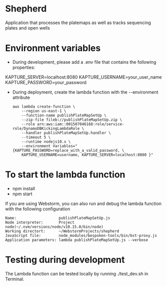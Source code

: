 # Shepherd

Application that processes the platemaps as well as tracks sequencing plates and open wells

# Environment variables
* During development, please add a .env file that contains the following properties:

KAPTURE_SERVER=localhost:8080
KAPTURE_USERNAME=your_user_name
KAPTURE_PASSWORD=your_password

* During deployment, create the lambda function with the --environment attribute
  ```
  aws lambda create-function \
      --region us-east-1 \
      --function-name publishPlateMapSetUp \
      --zip-file fileb://publishPlateMapSetUp.zip \
      --role arn:aws:iam::001507046168:role/service-role/DynamoDBKickingLambdaRole \
      --handler publishPlateMapSetUp.handler \
      --timeout 5 \
      --runtime nodejs10.x \
      --environment Variables="{KAPTURE_PASSWORD=replace_with_a_valid_password, \
      KAPTURE_USERNAME=username, KAPTURE_SERVER=localhost:8080 }" 
  ```


# To start the lambda function
  - npm install
  - npm start

If you are using Webstorm, you can also run and debug the lambda function with the following configuration
```
Name:                   publishPlateMapSetUp.js
Node interpreter:       Project node(~/.nvm/versions/node/v10.15.0/bin/node)
Working directort:      ~/WebstormProjects/shepherd
JavaScript file:        node_modules/bespoken-tools/bin/bst-proxy.js
Application parameters: lambda publishPlateMapSetUp.js --verbose

```

# Testing during development
The Lambda function can be tested locally by running ./test_dev.sh in Terminal. 


